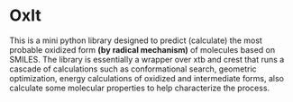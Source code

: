# OxIt
This is a mini python library designed to predict (calculate) the most probable oxidized form **(by radical mechanism)** of molecules based on SMILES. The library is essentially a wrapper over xtb and crest that runs a cascade of calculations such as conformational search, geometric optimization, energy calculations of oxidized and intermediate forms, also calculate some molecular properties to help characterize the process.
